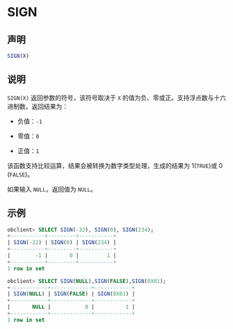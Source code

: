 # SIGN

## 声明

```sql
SIGN(X)
```

## 说明

`SIGN(X)` 返回参数的符号，该符号取决于 `X` 的值为负、零或正。支持浮点数与十六进制数。返回结果为：

* 负值：`-1`

* 零值：`0`

* 正值：`1`

该函数支持比较运算，结果会被转换为数字类型处理，生成的结果为 1(`TRUE`)或 0 (`FALSE`)。

如果输入 `NULL`，返回值为 `NULL`。

## 示例

```sql
obclient> SELECT SIGN(-32), SIGN(0), SIGN(234);
+-----------+---------+-----------+
| SIGN(-32) | SIGN(0) | SIGN(234) |
+-----------+---------+-----------+
|        -1 |       0 |         1 |
+-----------+---------+-----------+
1 row in set

obclient> SELECT SIGN(NULL),SIGN(FALSE),SIGN(0X01);
+------------+-------------+------------+
| SIGN(NULL) | SIGN(FALSE) | SIGN(0X01) |
+------------+-------------+------------+
|       NULL |           0 |          1 |
+------------+-------------+------------+
1 row in set
```
